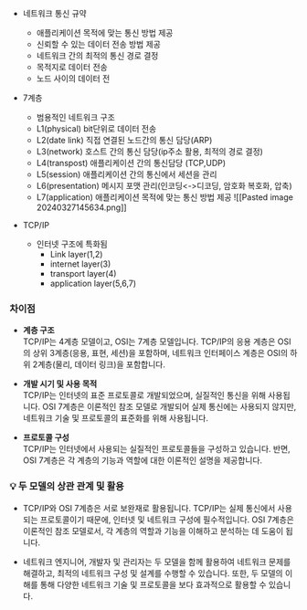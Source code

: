 - 네트워크 통신 규약
	- 애플리케이션 목적에 맞는 통신 방법 제공
	- 신뢰할 수 있는 데이터 전송 방법 제공
	- 네트워크 간의 최적의 통신 경로 결정
	- 목적지로 데이터 전송
	- 노드 사이의 데이터 전
- 7계층
	- 범용적인 네트워크 구조
	- L1(physical) bit단위로 데이터 전송
	- L2(date link) 직접 연결된 노드간의 통신 담당(ARP)
	- L3(network) 호스트 간의 통신 담당(ip주소 활용, 최적의 경로 결정)
	- L4(transpost) 애플리케이션 간의 통신담당 (TCP,UDP)
	- L5(session) 애플리케이션 간의 통신에서 세션을 관리
	- L6(presentation) 메시지 포맷 관리(인코딩<->디코딩, 암호화 복호화, 압축)
	- L7(application) 애플리케이션 목적에 맞는 통신 방법 제공
![[Pasted image 20240327145634.png]]

- TCP/IP
	- 인터넷 구조에 특화됨
		- Link layer(1,2)
		- internet layer(3)
		- transport layer(4)
		- application layer(5,6,7)

### 차이점

- **계층 구조**  
    TCP/IP는 4계층 모델이고, OSI는 7계층 모델입니다. TCP/IP의 응용 계층은 OSI의 상위 3계층(응용, 표현, 세션)을 포함하며, 네트워크 인터페이스 계층은 OSI의 하위 2계층(물리, 데이터 링크)을 포함합니다.
    
- **개발 시기 및 사용 목적**  
    TCP/IP는 인터넷의 표준 프로토콜로 개발되었으며, 실질적인 통신을 위해 사용됩니다. OSI 7계층은 이론적인 참조 모델로 개발되어 실제 통신에는 사용되지 않지만, 네트워크 기술 및 프로토콜의 표준화를 위해 사용됩니다.
    
- **프로토콜 구성**  
    TCP/IP는 인터넷에서 사용되는 실질적인 프로토콜들을 구성하고 있습니다. 반면, OSI 7계층은 각 계층의 기능과 역할에 대한 이론적인 설명을 제공합니다.
    

### 💡 두 모델의 상관 관계 및 활용

- TCP/IP와 OSI 7계층은 서로 보완재로 활용됩니다. TCP/IP는 실제 통신에서 사용되는 프로토콜이기 때문에, 인터넷 및 네트워크 구성에 필수적입니다. OSI 7계층은 이론적인 참조 모델로서, 각 계층의 역할과 기능을 이해하고 분석하는 데 도움이 됩니다.
    
- 네트워크 엔지니어, 개발자 및 관리자는 두 모델을 함께 활용하여 네트워크 문제를 해결하고, 최적의 네트워크 구성 및 설계를 수행할 수 있습니다. 또한, 두 모델의 이해를 통해 다양한 네트워크 기술 및 프로토콜을 보다 효과적으로 활용할 수 있습니다.
